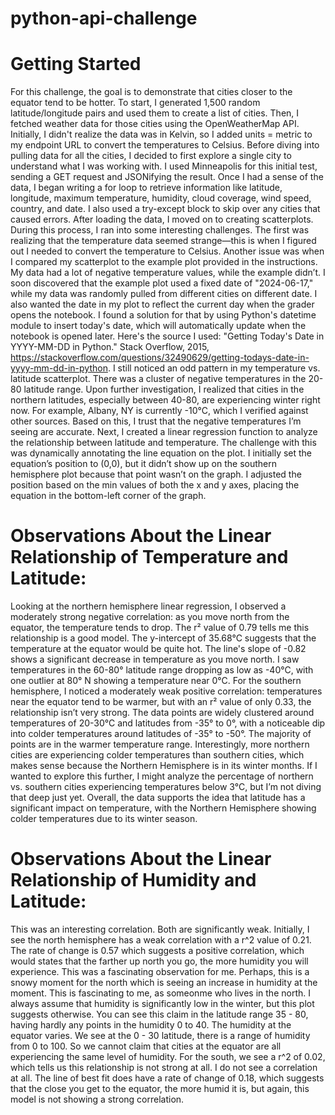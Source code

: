 # python-api-challenge
# Getting Started
For this challenge, the goal is to demonstrate that cities closer to the equator tend to be hotter. 
To start, I generated 1,500 random latitude/longitude pairs and used them to create a list of cities. Then, I fetched weather data for those cities using the OpenWeatherMap API. Initially, I didn't realize the data was in Kelvin, so I added units = metric to my endpoint URL to convert the temperatures to Celsius. Before diving into pulling data for all the cities, I decided to first explore a single city to understand what I was working with. I used Minneapolis for this initial test, sending a GET request and JSONifying the result. 
Once I had a sense of the data, I began writing a for loop to retrieve information like latitude, longitude, maximum temperature, humidity, cloud coverage, wind speed, country, and date. I also used a try-except block to skip over any cities that caused errors.
After loading the data, I moved on to creating scatterplots. During this process, I ran into some interesting challenges. The first was realizing that the temperature data seemed strange—this is when I figured out I needed to convert the temperature to Celsius.
Another issue was when I compared my scatterplot to the example plot provided in the instructions. My data had a lot of negative temperature values, while the example didn’t. I soon discovered that the example plot used a fixed date of "2024-06-17," while my data was randomly pulled from different cities on different date. I also wanted the date in my plot to reflect the current day when the grader opens the notebook. I found a solution for that by using Python's datetime module to insert today's date, which will automatically update when the notebook is opened later. Here's the source I used:
"Getting Today's Date in YYYY-MM-DD in Python." Stack Overflow, 2015, https://stackoverflow.com/questions/32490629/getting-todays-date-in-yyyy-mm-dd-in-python.
I still noticed an odd pattern in my temperature vs. latitude scatterplot. There was a cluster of negative temperatures in the 20-80 latitude range. Upon further investigation, I realized that cities in the northern latitudes, especially between 40-80, are experiencing winter right now. For example, Albany, NY is currently -10°C, which I verified against other sources. Based on this, I trust that the negative temperatures I’m seeing are accurate. 
Next, I created a linear regression function to analyze the relationship between latitude and temperature. The challenge with this was dynamically annotating the line equation on the plot. I initially set the equation’s position to (0,0), but it didn’t show up on the southern hemisphere plot because that point wasn’t on the graph. I adjusted the position based on the min values of both the x and y axes, placing the equation in the bottom-left corner of the graph.
# Observations About the Linear Relationship of Temperature and Latitude:
Looking at the northern hemisphere linear regression, I observed a moderately strong negative correlation: as you move north from the equator, the temperature tends to drop. The r² value of 0.79 tells me this relationship is a good model. The y-intercept of 35.68°C suggests that the temperature at the equator would be quite hot. The line's slope of -0.82 shows a significant decrease in temperature as you move north. I saw temperatures in the 60-80° latitude range dropping as low as -40°C, with one outlier at 80° N showing a temperature near 0°C.
For the southern hemisphere, I noticed a moderately weak positive correlation: temperatures near the equator tend to be warmer, but with an r² value of only 0.33, the relationship isn’t very strong. The data points are widely clustered around temperatures of 20-30°C and latitudes from -35° to 0°, with a noticeable dip into colder temperatures around latitudes of -35° to -50°. The majority of points are in the warmer temperature range.
Interestingly, more northern cities are experiencing colder temperatures than southern cities, which makes sense because the Northern Hemisphere is in its winter months. If I wanted to explore this further, I might analyze the percentage of northern vs. southern cities experiencing temperatures below 3°C, but I’m not diving that deep just yet.
Overall, the data supports the idea that latitude has a significant impact on temperature, with the Northern Hemisphere showing colder temperatures due to its winter season. 
# Observations About the Linear Relationship of Humidity and Latitude:
This was an interesting correlation. Both are significantly weak. Initially, I see the north hemisphere has a weak correlation with a r^2 value of 0.21. The rate of change is 0.57 which suggests a positive correlation, which would states that the farther up north you go, the more humidity you will experience. This was a fascinating observation for me. Perhaps, this is a snowy moment for the north which is seeing an increase in humidity at the moment. This is fascinating to me, as someonme who lives in the north. I always assume that humidity is significantly low in the winter, but this plot suggests otherwise.  You can see this claim in the latitude range 35 - 80, having hardly any points in the humidity 0 to 40. The humidity at the equator varies. We see at the 0 - 30 latitude, there is a range of humidity from 0 to 100. So we cannot claim that cities at the equator are all experiencing the same level of humidity. For the south, we see a r^2 of 0.02, which tells us this relationship is not strong at all. I do not see a correlation at all. The line of best fit does have a rate of change of 0.18, which suggests that the close you get to the equator, the more humid it is, but again, this model is not showing a strong correlation.